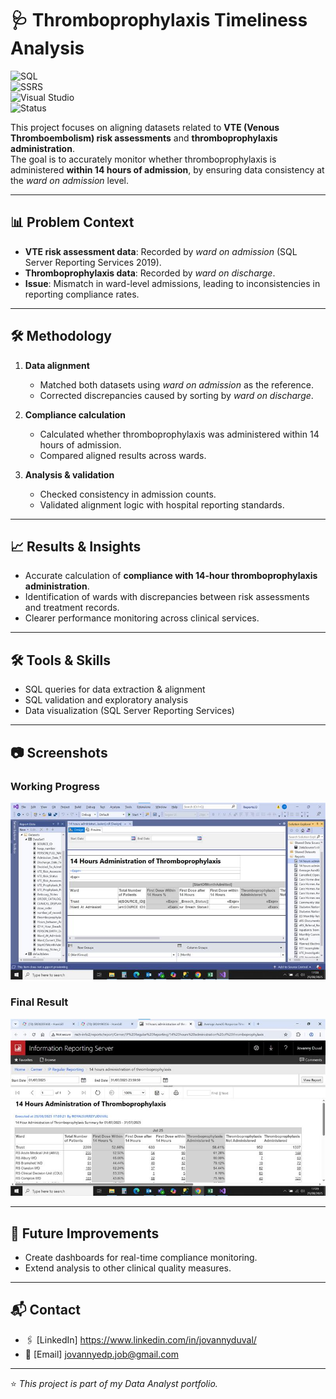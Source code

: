 # 🩺 Thromboprophylaxis Timeliness Analysis
 
![SQL](https://img.shields.io/badge/SQL-Query-blue?logo=sql&logoColor=white)  
![SSRS](https://img.shields.io/badge/SSRS-Reporting-red?logo=microsoft&logoColor=white)  
![Visual Studio](https://img.shields.io/badge/Visual%20Studio-IDE-purple?logo=visual-studio&logoColor=white)  
![Status](https://img.shields.io/badge/Status-Completed-brightgreen)  

This project focuses on aligning datasets related to **VTE (Venous Thromboembolism) risk assessments** and **thromboprophylaxis administration**.  
The goal is to accurately monitor whether thromboprophylaxis is administered **within 14 hours of admission**, by ensuring data consistency at the *ward on admission* level.

---

## 📊 Problem Context

- **VTE risk assessment data**: Recorded by *ward on admission* (SQL Server Reporting Services 2019).  
- **Thromboprophylaxis data**: Recorded by *ward on discharge*.  
- **Issue**: Mismatch in ward-level admissions, leading to inconsistencies in reporting compliance rates.  

---

## 🛠️ Methodology

1. **Data alignment**  
   - Matched both datasets using *ward on admission* as the reference.  
   - Corrected discrepancies caused by sorting by *ward on discharge*.  

2. **Compliance calculation**  
   - Calculated whether thromboprophylaxis was administered within 14 hours of admission.  
   - Compared aligned results across wards.  

3. **Analysis & validation**  
   - Checked consistency in admission counts.  
   - Validated alignment logic with hospital reporting standards.  

---

## 📈 Results & Insights

- Accurate calculation of **compliance with 14-hour thromboprophylaxis administration**.  
- Identification of wards with discrepancies between risk assessments and treatment records.  
- Clearer performance monitoring across clinical services.  

---

## 🛠️ Tools & Skills
 
- SQL queries for data extraction & alignment  
- SQL validation and exploratory analysis  
- Data visualization (SQL Server Reporting Services)  

---

## 📷 Screenshots
### Working Progress
![Working Progress](assets/VisualStudio.jpg)

### Final Result
![Final Result](assets/SQLServerReportingServices.jpg)

---

## 🚀 Future Improvements
  
- Create dashboards for real-time compliance monitoring.  
- Extend analysis to other clinical quality measures.  

---

## 📬 Contact

- 🖇️ [LinkedIn] https://www.linkedin.com/in/jovannyduval/
- 📧 [Email] jovannyedp.job@gmail.com

---

⭐ *This project is part of my Data Analyst portfolio.*
